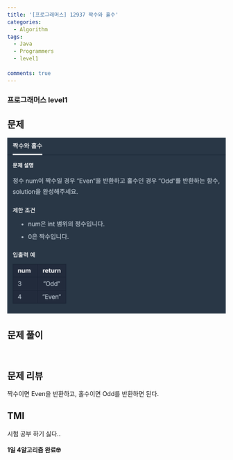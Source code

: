 ```yaml
---
title: '[프로그래머스] 12937 짝수와 홀수'
categories:
  - Algorithm
tags:
  - Java
  - Programmers
  - level1

comments: true 
---
```

### 프로그래머스 level1

## 문제
 <a href="/assets/images/P12937.png"><img src="/assets/images/P12937.png"></a>
 <br/>

## 문제 풀이
<script src="https://gist.github.com/kyeahen/0bcd95cc0c9fcc0d3c8a97453778528b.js"></script>
<br/>

## 문제 리뷰

짝수이면 Even을 반환하고,
홀수이면 Odd를 반환하면 된다.
 

## TMI

시험 공부 하기 싫다..<br>
<br/>
**1일 4알고리즘 완료🤓**


